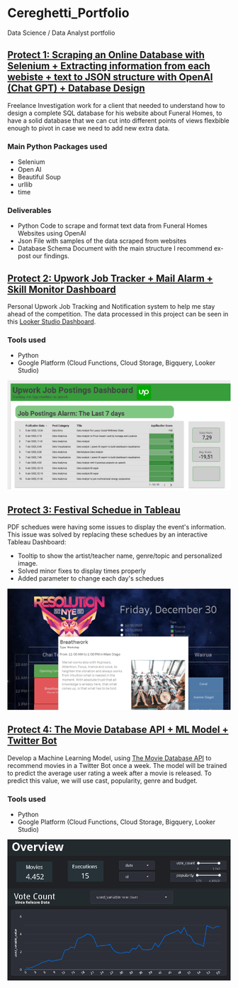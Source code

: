# Cereghetti_Portfolio
Data Science / Data Analyst portfolio

## [Protect 1: Scraping an Online Database with Selenium + Extracting information from each webiste + text to JSON structure with OpenAI (Chat GPT) + Database Design](https://github.com/ICereghetti/project_upwork.git)

Freelance Investigation work for a client that needed to understand how to design a complete SQL database for his website about Funeral Homes, to have a solid database that we can cut into different points of views flexbible enough to pivot in case we need to add new extra data.

### Main Python Packages used

* Selenium
* Open AI
* Beautiful Soup
* urllib
* time

### Deliverables

* Python Code to scrape and format text data from Funeral Homes Websites using OpenAI
* Json File with samples of the data scraped from websites
* Database Schema Document with the main structure I recommend ex-post our findings.



## [Protect 2: Upwork Job Tracker + Mail Alarm + Skill Monitor Dashboard](https://github.com/ICereghetti/project_upwork.git)

Personal Upwork Job Tracking and Notification system to help me stay ahead of the competition. The data processed in this project can be seen in this [Looker Studio Dashboard](https://lookerstudio.google.com/reporting/cade079a-6280-43d5-b942-afc4dece03de).

### Tools used

* Python
* Google Platform (Cloud Functions, Cloud Storage, Bigquery, Looker Studio)

![](https://github.com/ICereghetti/Cereghetti_Portfolio/blob/main/images/upwork.png?raw=true)

## [Protect 3: Festival Schedue in Tableau](https://public.tableau.com/app/profile/ivan.cereghetti/viz/SampleSchedue/dash?publish=yes)

PDF schedues were having some issues to display the event's information. This issue was solved by replacing these schedues by an interactive Tableau Dashboard:
* Tooltip to show the artist/teacher name, genre/topic and personalized image.
* Solved minor fixes to display times properly
* Added parameter to change each day's schedues

![](https://github.com/ICereghetti/Cereghetti_Portfolio/blob/main/images/resolutions_tableau_sample.png?raw=true)

## [Protect 4: The Movie Database API + ML Model + Twitter Bot](https://github.com/ICereghetti/project2_tmdb.git)

Develop a Machine Learning Model, using [The Movie Database API](https://www.themoviedb.org/) to recommend movies in a Twitter Bot once a week. The model will be trained to predict the average user rating a week after a movie is released. To predict this value, we will use cast, popularity, genre and budget.

### Tools used

* Python
* Google Platform (Cloud Functions, Cloud Storage, Bigquery, Looker Studio)

![](https://github.com/ICereghetti/Cereghetti_Portfolio/blob/main/images/project_2.png?raw=true)


